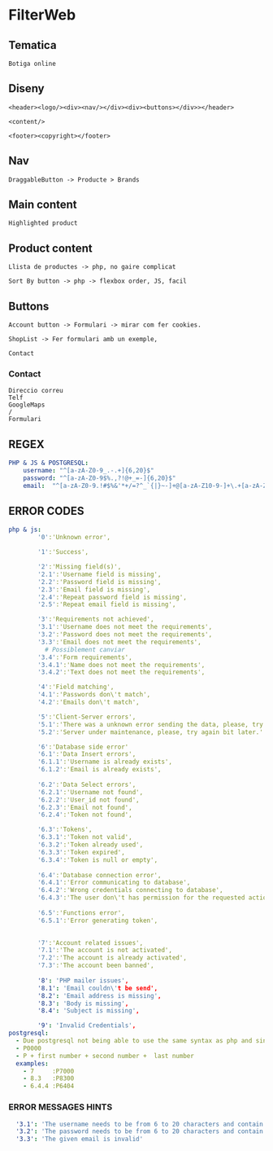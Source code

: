 # FilterWeb

## Tematica

	Botiga online

## Diseny

	<header><logo/><div><nav/></div><div><buttons></div>></header>

	<content/>

	<footer><copyright></footer>

## Nav

	DraggableButton -> Producte > Brands

## Main content

	Highlighted product

## Product content

	Llista de productes -> php, no gaire complicat

	Sort By button -> php -> flexbox order, JS, facil

## Buttons 

	Account button -> Formulari -> mirar com fer cookies.

	ShopList -> Fer formulari amb un exemple,

	Contact

### Contact

	Direccio correu
	Telf
	GoogleMaps
	/
	Formulari



## REGEX

```yaml
PHP & JS & POSTGRESQL:
    username: "^[a-zA-Z0-9_.-.+]{6,20}$"
    password: "^[a-zA-Z0-9$%.,?!@+_=-]{6,20}$"
    email:  "^[a-zA-Z0-9.!#$%&'*+/=?^_`{|}~-]+@[a-zA-Z10-9-]+\.+[a-zA-Z0-9-]+$"
```

## ERROR CODES

```yaml
php & js:
        '0':'Unknown error',

        '1':'Success',

        '2':'Missing field(s)',
        '2.1':'Username field is missing',
        '2.2':'Password field is missing',
        '2.3':'Email field is missing',
        '2.4':'Repeat password field is missing',
        '2.5':'Repeat email field is missing',

        '3':'Requirements not achieved',
        '3.1':'Username does not meet the requirements',
        '3.2':'Password does not meet the requirements',
        '3.3':'Email does not meet the requirements',
          # Possiblement canviar
        '3.4':'Form requirements',
        '3.4.1':'Name does not meet the requirements',
        '3.4.2':'Text does not meet the requirements',

        '4':'Field matching',
        '4.1':'Passwords don\'t match',
        '4.2':'Emails don\'t match',

        '5':'Client-Server errors',
        '5.1':'There was a unknown error sending the data, please, try again bit later, if this error is consistent please contact an administrator.',
        '5.2':'Server under maintenance, please, try again bit later.'

        '6':'Database side error'
        '6.1':'Data Insert errors',
        '6.1.1':'Username is already exists',
        '6.1.2':'Email is already exists',
          
        '6.2':'Data Select errors',
        '6.2.1':'Username not found',
        '6.2.2':'User_id not found',
        '6.2.3':'Email not found',
        '6.2.4':'Token not found',

        '6.3':'Tokens',
        '6.3.1':'Token not valid',
        '6.3.2':'Token already used',
        '6.3.3':'Token expired',
        '6.3.4':'Token is null or empty',
        
        '6.4':'Database connection error',
        '6.4.1':'Error communicating to database',
        '6.4.2':'Wrong credentials connecting to database',
        '6.4.3':'The user don\'t has permission for the requested action(s)',
          
        '6.5':'Functions error',
        '6.5.1':'Error generating token',
        

        '7':'Account related issues',
        '7.1':'The account is not activated',
        '7.2':'The account is already activated',
        '7.3':'The account been banned', 
        
        '8': 'PHP mailer issues',
        '8.1': 'Email couldn\'t be send',
        '8.2': 'Email address is missing',
        '8.3': 'Body is missing',
        '8.4': 'Subject is missing',

        '9': 'Invalid Credentials',
postgresql:
  - Due postgresql not being able to use the same syntax as php and since the error codes seems easy to read using the syntax already done, it's been decided to leave the php and js codes as they, while using a similar (but valid) syntax for postgresql.
  - P0000
  - P + first number + second number +  last number
  examples:
    - 7     :P7000
    - 8.3   :P8300
    - 6.4.4 :P6404
```

### ERROR MESSAGES HINTS

```yaml
  '3.1': 'The username needs to be from 6 to 20 characters and contain only the following allowed characters:\nLetters from a to z (upper and lower case)\nNumbers from 0 to 9\nSpecial characters "_-+."',
  '3.2': 'The password needs to be from 6 to 20 characters and contain only the following allowed characters:\nLetters from a to z (upper and lower case)\nNumbers from 0 to 9\nSpecial characters "$%/.,?!@+_=-"',
  '3.3': 'The given email is invalid'
```